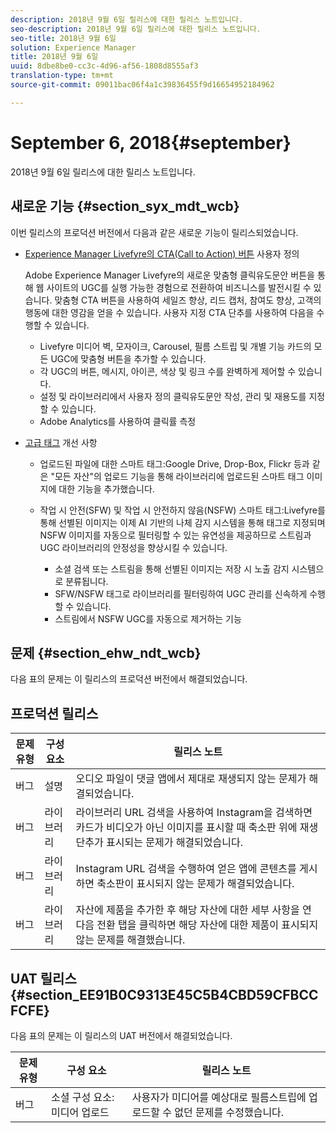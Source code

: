 ```yaml
---
description: 2018년 9월 6일 릴리스에 대한 릴리스 노트입니다.
seo-description: 2018년 9월 6일 릴리스에 대한 릴리스 노트입니다.
seo-title: 2018년 9월 6일
solution: Experience Manager
title: 2018년 9월 6일
uuid: 8dbe8be0-cc3c-4d96-af56-1808d8555af3
translation-type: tm+mt
source-git-commit: 09011bac06f4a1c39836455f9d16654952184962

---
```



# September 6, 2018{#september}

2018년 9월 6일 릴리스에 대한 릴리스 노트입니다.

## 새로운 기능 {#section_syx_mdt_wcb}

이번 릴리스의 프로덕션 버전에서 다음과 같은 새로운 기능이 릴리스되었습니다.

* [Experience Manager Livefyre의 CTA(Call to Action) 버튼](/help/using/c-features-livefyre/c-call-to-action-button.md#topic_EBE23A0F827645E0A0C619DCF3872EE5) 사용자 정의

   Adobe Experience Manager Livefyre의 새로운 맞춤형 클릭유도문안 버튼을 통해 웹 사이트의 UGC를 실행 가능한 경험으로 전환하여 비즈니스를 발전시킬 수 있습니다. 맞춤형 CTA 버튼을 사용하여 세일즈 향상, 리드 캡처, 참여도 향상, 고객의 행동에 대한 영감을 얻을 수 있습니다. 사용자 지정 CTA 단추를 사용하여 다음을 수행할 수 있습니다.

   * Livefyre 미디어 벽, 모자이크, Carousel, 필름 스트립 및 개별 기능 카드의 모든 UGC에 맞춤형 버튼을 추가할 수 있습니다.
   * 각 UGC의 버튼, 메시지, 아이콘, 색상 및 링크 수를 완벽하게 제어할 수 있습니다.
   * 설정 및 라이브러리에서 사용자 정의 클릭유도문안 작성, 관리 및 재용도를 지정할 수 있습니다.
   * Adobe Analytics를 사용하여 클릭률 측정

* [고급 태그](/help/using/c-features-livefyre/c-smart-tags/c-smart-tags.md#c_smart_tags) 개선 사항

   * 업로드된 파일에 대한 스마트 태그:Google Drive, Drop-Box, Flickr 등과 같은 "모든 자산"의 업로드 기능을 통해 라이브러리에 업로드된 스마트 태그 이미지에 대한 기능을 추가했습니다.
   * 작업 시 안전(SFW) 및 작업 시 안전하지 않음(NSFW) 스마트 태그:Livefyre를 통해 선별된 이미지는 이제 AI 기반의 나체 감지 시스템을 통해 태그로 지정되며 NSFW 이미지를 자동으로 필터링할 수 있는 유연성을 제공하므로 스트림과 UGC 라이브러리의 안정성을 향상시킬 수 있습니다.

      * 소셜 검색 또는 스트림을 통해 선별된 이미지는 저장 시 노출 감지 시스템으로 분류됩니다.
      * SFW/NSFW 태그로 라이브러리를 필터링하여 UGC 관리를 신속하게 수행할 수 있습니다.
      * 스트림에서 NSFW UGC를 자동으로 제거하는 기능

## 문제 {#section_ehw_ndt_wcb}

다음 표의 문제는 이 릴리스의 프로덕션 버전에서 해결되었습니다.

## 프로덕션 릴리스

| **문제 유형** | **구성 요소** | **릴리스 노트** |
|---|---|---|
| 버그 | 설명 | 오디오 파일이 댓글 앱에서 제대로 재생되지 않는 문제가 해결되었습니다. |
| 버그 | 라이브러리 | 라이브러리 URL 검색을 사용하여 Instagram을 검색하면 카드가 비디오가 아닌 이미지를 표시할 때 축소판 위에 재생 단추가 표시되는 문제가 해결되었습니다. |
| 버그 | 라이브러리 | Instagram URL 검색을 수행하여 얻은 앱에 콘텐츠를 게시하면 축소판이 표시되지 않는 문제가 해결되었습니다. |
| 버그 | 라이브러리 | 자산에 제품을 추가한 후 해당 자산에 대한 세부 사항을 연 다음 전환 탭을 클릭하면 해당 자산에 대한 제품이 표시되지 않는 문제를 해결했습니다. |

## UAT 릴리스 {#section_EE91B0C9313E45C5B4CBD59CFBCCFCFE}

다음 표의 문제는 이 릴리스의 UAT 버전에서 해결되었습니다.

| **문제 유형** | **구성 요소** | **릴리스 노트** |
|---|---|---|
| 버그 | 소셜 구성 요소:미디어 업로드 | 사용자가 미디어를 예상대로 필름스트립에 업로드할 수 없던 문제를 수정했습니다. |

